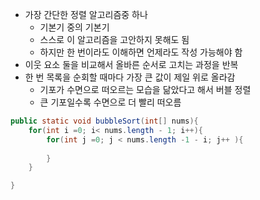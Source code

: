 - 가장 간단한 정렬 알고리즘중 하나
	- 기본기 중의 기본기
	- 스스로 이 알고리즘을 고안하지 못해도 됨
	- 하지만 한 번이라도 이해하면 언제라도 작성 가능해야 함
- 이웃 요소 둘을 비교해서 올바른 순서로 고치는 과정을 반복
- 한 번 목록을 순회할 때마다 가장 큰 값이 제일 위로 올라감
	- 기포가 수면으로 떠오르는 모습을 닮았다고 해서 버블 정렬
	- 큰 기포일수록 수면으로 더 빨리 떠오름


```java
public static void bubbleSort(int[] nums){
	for(int i =0; i< nums.length - 1; i++){
		for(int j =0; j < nums.length -1 - i; j++ ){
		
		}
	}

}
```